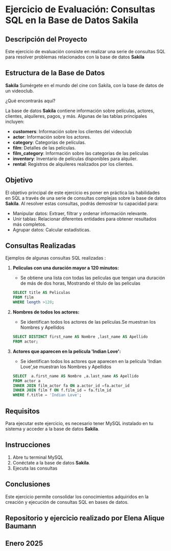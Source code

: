 
# Ejercicio de Evaluación: Consultas SQL en la Base de Datos Sakila

## Descripción del Proyecto

Este ejercicio de evaluación consiste en realizar una serie de consultas SQL para resolver problemas relacionados con la base de datos **Sakila** 

## Estructura de la Base de Datos

**Sakila**
Sumérgete en el mundo del cine con Sakila, con la base de datos de un videoclub. 

¿Qué encontrarás aquí?

La base de datos **Sakila** contiene información sobre películas, actores, clientes, alquileres, pagos, y más. Algunas de las tablas principales incluyen:

- **customers**: Información sobre los clientes del videoclub
- **actor**: Información sobre los actores.
- **category**: Categorías de películas.
- **film**: Detalles de las películas.
- **film_category**: Información sobre las categorias de las películas
- **inventory**: Inventario de películas disponibles para alquiler.
- **rental**: Registros de alquileres realizados por los clientes.

## Objetivo

El objetivo principal de este ejercicio es poner en práctica las habilidades en SQL a través de una serie de consultas complejas sobre la base de datos **Sakila**. Al resolver estas consultas, podrás demostrar tu capacidad para:

- Manipular datos: Extraer, filtrar y ordenar información relevante.
- Unir tablas: Relacionar diferentes entidades para obtener resultados más completos.
- Agrupar datos: Calcular estadísticas.


## Consultas Realizadas

Ejemplos de algunas consultas SQL realizadas :

1. **Peliculas con una duración mayor a 120 minutos:**
   - Se obtiene una lista con todas las películas que tengan una duración de más de dos horas, Mostrando el título de las películas 

   ```sql
   SELECT title AS Peliculas
   FROM film
   WHERE length >120;
   ```

2. **Nombres de todos los actores:**
   - Se identifican todos los actores de las películas.Se muestran los Nombres y Apellidos

   ```sql
   SELECT DISTINCT first_name AS Nombre ,last_name AS Apellido 
   FROM actor;
   ```

3. **Actores que aparecen en la película 'Indian Love':**
   - Se identifican todos los actores que aparecen en la película 'Indian Love',se muestran los Nombres y Apellidos

   ```sql
   SELECT  a.first_name AS Nombre ,a.last_name AS Apellido 
   FROM actor a 
   INNER JOIN film_actor fa ON a.actor_id =fa.actor_id
   INNER JOIN film f ON f.film_id = fa.film_id
   WHERE f.title = 'Indian Love';
   ``` 

## Requisitos

Para ejecutar este ejercicio, es necesario tener MySQL instalado en tu sistema y acceder a la base de datos **Sakila**. 


## Instrucciones

1. Abre tu terminal MySQL 
2. Conéctate a la base de datos **Sakila**.
3. Ejecuta las consultas 

## Conclusiones

Este ejercicio permite consolidar los conocimientos adquiridos en la creación y ejecución de consultas SQL en bases de datos. 


## Repositorio y ejercicio realizado por Elena Alique Baumann
## Enero 2025


